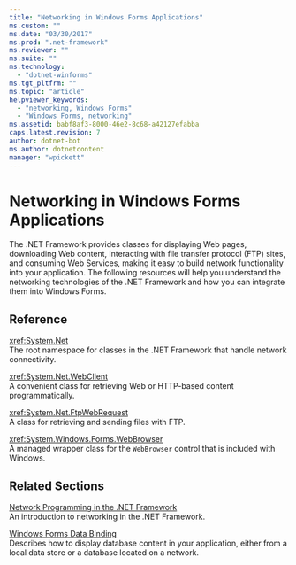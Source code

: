```yaml
---
title: "Networking in Windows Forms Applications"
ms.custom: ""
ms.date: "03/30/2017"
ms.prod: ".net-framework"
ms.reviewer: ""
ms.suite: ""
ms.technology: 
  - "dotnet-winforms"
ms.tgt_pltfrm: ""
ms.topic: "article"
helpviewer_keywords: 
  - "networking, Windows Forms"
  - "Windows Forms, networking"
ms.assetid: babf8af3-8000-46e2-8c68-a42127efabba
caps.latest.revision: 7
author: dotnet-bot
ms.author: dotnetcontent
manager: "wpickett"
---
```

# Networking in Windows Forms Applications
The .NET Framework provides classes for displaying Web pages, downloading Web content, interacting with file transfer protocol (FTP) sites, and consuming Web Services, making it easy to build network functionality into your application. The following resources will help you understand the networking technologies of the .NET Framework and how you can integrate them into Windows Forms.  
  
## Reference  
 <xref:System.Net>  
 The root namespace for classes in the .NET Framework that handle network connectivity.  
  
 <xref:System.Net.WebClient>  
 A convenient class for retrieving Web or HTTP-based content programmatically.  
  
 <xref:System.Net.FtpWebRequest>  
 A class for retrieving and sending files with FTP.  
  
 <xref:System.Windows.Forms.WebBrowser>  
 A managed wrapper class for the `WebBrowser` control that is included with Windows.  
  
## Related Sections  
 [Network Programming in the .NET Framework](../../../../docs/framework/network-programming/index.md)  
 An introduction to networking in the .NET Framework.  
  
 [Windows Forms Data Binding](../../../../docs/framework/winforms/windows-forms-data-binding.md)  
 Describes how to display database content in your application, either from a local data store or a database located on a network.
